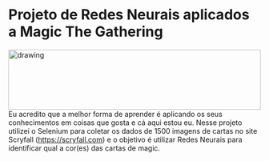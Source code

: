 # Projeto de Redes Neurais aplicados a Magic The Gathering

<img src="https://www.hipstersofthecoast.com/wp-content/uploads/2020/08/teferi-time-raveler-banned-in-brawl.jpg" alt="drawing" align="right" width="100%"  height="120"/>

Eu acredito que a melhor forma de aprender é aplicando os seus conhecimentos em coisas que gosta e cá aqui estou eu. Nesse projeto utilizei o Selenium para coletar os dados de 1500 imagens de cartas no site Scryfall (https://scryfall.com) e o objetivo é utilizar Redes Neurais para identificar qual a cor(es) das cartas de magic.
